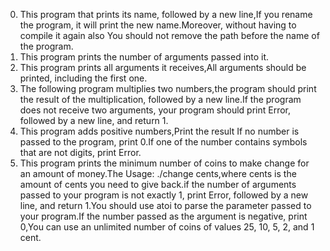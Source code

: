 0. This  program that prints its name, followed by a new line,If you rename the program, it will print the new name.Moreover, without having to compile it again also You should not remove the path before the name of the program.
1. This program prints the number of arguments passed into it.
2. This program prints all arguments it receives,All arguments should be printed, including the first one.
3. The following program multiplies two numbers,the program should print the result of the multiplication, followed by a new line.If the program does not receive two arguments, your program should print Error, followed by a new line, and return 1.
4. This program adds positive numbers,Print the result If no number is passed to the program, print 0.If one of the number contains symbols that are not digits, print Error.
5. This program prints the minimum number of coins to make change for an amount of money.The Usage: ./change cents,where cents is the amount of cents you need to give back.if the number of arguments passed to your program is not exactly 1, print Error, followed by a new line, and return 1.You should use atoi to parse the parameter passed to your program.If the number passed as the argument is negative, print 0,You can use an unlimited number of coins of values 25, 10, 5, 2, and 1 cent.

